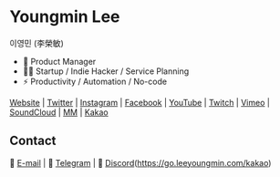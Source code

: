 # Youngmin Lee
이영민 (李榮敏)  

- 🚀 Product Manager
- 👩‍💻 Startup / Indie Hacker / Service Planning
- ⚡ Productivity / Automation / No-code

[Website](https://go.leeyoungmin.com/website) | [Twitter](https://go.leeyoungmin.com/twitter) | [Instagram](https://go.leeyoungmin.com/instagram) | [Facebook](https://go.leeyoungmin.com/facebook) | [YouTube](https://go.leeyoungmin.com/youtube) | [Twitch](https://go.leeyoungmin.com/twitch) | [Vimeo](https://go.leeyoungmin.com/vimeo) | [SoundCloud](https://go.leeyoungmin.com/soundcloud) | [MM](https://go.leeyoungmin.com/mm) | [Kakao](https://go.leeyoungmin.com/kakao)


## Contact
📧 [E-mail](https://go.leeyoungmin.com/mail) | 💬 [Telegram](https://go.leeyoungmin.com/telegram) | 👻 [Discord](https://go.leeyoungmin.com/discord)(https://go.leeyoungmin.com/kakao)
